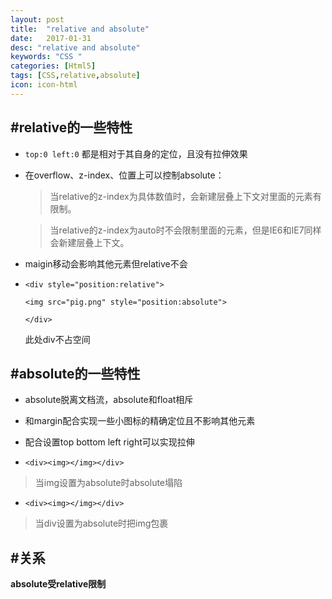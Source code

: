 ```yaml
---
layout: post
title:  "relative and absolute"
date:   2017-01-31
desc: "relative and absolute"
keywords: "CSS "
categories: [Html5]
tags: [CSS,relative,absolute]
icon: icon-html
---
```

#relative的一些特性
------

- `top:0 left:0` 都是相对于其自身的定位，且没有拉伸效果

- 在overflow、z-index、位置上可以控制absolute：
     
   >  当relative的z-index为具体数值时，会新建层叠上下文对里面的元素有限制。
   
   >  当relative的z-index为auto时不会限制里面的元素，但是IE6和IE7同样会新建层叠上下文。
 

- maigin移动会影响其他元素但relative不会

-    `<div style="position:relative">`

     `<img src="pig.png" style="position:absolute">`

     `</div>` 

     此处div不占空间

#absolute的一些特性
------
- absolute脱离文档流，absolute和float相斥

- 和margin配合实现一些小图标的精确定位且不影响其他元素

- 配合设置top bottom left right可以实现拉伸

- `<div><img></img></div>`   
  
>  当img设置为absolute时absolute塌陷

-    `<div><img></img></div>`
>  当div设置为absolute时把img包裹



#关系
------
**absolute受relative限制**

 
